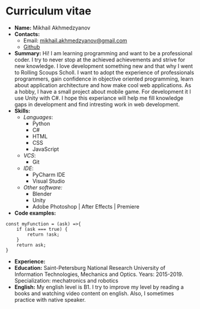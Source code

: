 # Curriculum vitae
* __Name:__ Mikhail Akhmedzyanov
* __Contacts:__ 
    * Email: mikhail.akhmedzyanov@gmail.com
    * [Github](https://github.com/funduk1223)
* __Summary:__ Hi! I am learning programming and want to be a professional coder. I try to never stop at the achieved achievements and strive for new knowledge. I love development something new and that why I went to Rolling Scoups Scholl. I want to adopt the experience of professionals programmers, gain confidence in objective oriented programming, learn about application architecture and how make cool web applications. As a hobby, I have a small project about mobile game. For development it I use Unity with C#. I hope this experiance will help me fill knowledge gaps in development and find intresting work in web development.
* __Skills:__
    * _Languages_:
        * Python
        * C#
        * HTML
        * CSS
        * JavaScript
    * _VCS_:
        * Git
    * _IDE_:
        * PyCharm IDE
        * Visual Studio
    * _Other software:_
        * Blender
        * Unity
        * Adobe Photoshop | After Effects | Premiere
* __Code examples:__
```
const myFunction = (ask) =>{
    if (ask === true) {
        return !ask;
    }
    return ask;
}

```
* __Experience:__ 
* __Education:__ Saint-Petersburg National Research University of Information Technologies, Mechanics and Optics. Years: 2015-2019. Specialization: mechatronics and robotics
* __English:__ My english level is B1. I try to improve my level by reading a books and watching video content on english. Also, I sometimes practice with native speaker.